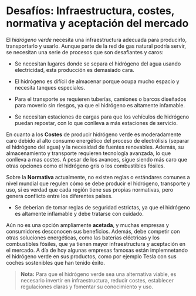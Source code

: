 # Desafíos: Infraestructura, costes, normativa y aceptación del mercado

El *hidrógeno verde* necesita una infraestructura adecuada para producirlo, transportarlo y usarlo. Aunque parte de la red de gas natural podría servir, se necesitan una serie de procesos que son desafiantes y caros:

- Se necesitan lugares donde se separa el hidrógeno del agua usando electricidad, esta producción es demasiado cara.

- El hidrógeno es difícil de almacenar porque ocupa mucho espacio y necesita tanques especiales.

- Para el transporte se requieren tuberías, camiones o barcos diseñados para moverlo sin riesgos, ya que el hidrógeno es altamente infamable.

- Se necesitan estaciones de cargas para que los vehículos de hidrógeno puedan repostar, con lo que conlleva a más estaciones de servicio.

En cuanto a los **Costes** de producir hidrógeno verde es moderadamente caro debido al alto consumo energético del proceso de electrólisis (separar el hidrógeno del agua) y la necesidad de fuentes renovables. Además, su almacenamiento y transporte requieren tecnología avanzada, lo que conlleva a mas costes. A pesar de los avances, sigue siendo más caro que otras opciones como el hidrógeno gris o los combustibles fósiles.

Sobre la **Normativa** actualmente, no existen reglas o estándares comunes a nivel mundial que regulen cómo se debe producir el hidrógeno, transporte y uso, si es verdad que cada región tiene sus propias normativas, pero genera conflicto entre los diferentes países. 

- Se deberian de tomar reglas de seguridad estrictas, ya que el hidrógeno es altamente inflamable y debe tratarse con cuidado.

Aún no es una opción ampliamente **acetada**, y muchas empresas y consumidores desconocen sus beneficios. Además, debe competir con otras soluciones energéticas, como las baterías eléctricas y los combustibles fósiles, que ya tienen mayor infraestructura y aceptación en el mercado. A día de hoy algunas empresas famosas están implemnetando el hidrógeno verde en sus productos, como por ejemplo Tesla con sus coches sostenibles que han tenido éxito. 


> **Nota:**  Para que el hidrógeno verde sea una alternativa viable, es necesario invertir en infraestructura, reducir costes, establecer regulaciones claras y fomentar su conocimiento y uso. 
